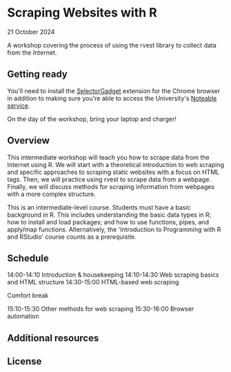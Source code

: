 # Scraping Websites with R
21 October 2024

A workshop covering the process of using the rvest library to collect data from the Internet.

## Getting ready
You'll need to install the [SelectorGadget](https://chromewebstore.google.com/detail/selectorgadget/mhjhnkcfbdhnjickkkdbjoemdmbfginb?hl=en) extension for the Chrome browser in addition to making sure you're able to access the University's [Noteable service](https://noteable.edina.ac.uk/launch). 

On the day of the workshop, bring your laptop and charger!

## Overview
This intermediate workshop will teach you how to scrape data from the Internet using R. We will start with a theoretical introduction to web scraping and specific approaches to scraping static websites with a focus on HTML tags. Then, we will practice using rvest to scrape data from a webpage. Finally, we will discuss methods for scraping information from webpages with a more complex structure.  

This is an intermediate-level course. Students must have a basic background in R. This includes understanding the basic data types in R; how to install and load packages; and how to use functions, pipes, and apply/map functions. Alternatively, the 'Introduction to Programming with R and RStudio' course counts as a prerequisite. 

## Schedule
14:00-14:10 Introduction & housekeeping
14:10-14:30 Web scraping basics and HTML structure
14:30-15:00 HTML-based web scraping

Comfort break

15:10-15:30 Other methods for web scraping
15:30-16:00 Browser automation 

## Additional resources

## License 
